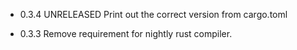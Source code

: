 * 0.3.4 UNRELEASED
Print out the correct version from cargo.toml

* 0.3.3
Remove requirement for nightly rust compiler.